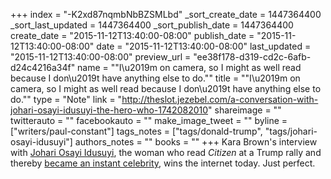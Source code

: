 +++
index = "-K2xd87nqmbNbBZSMLbd"
_sort_create_date = 1447364400
_sort_last_updated = 1447364400
_sort_publish_date = 1447364400
create_date = "2015-11-12T13:40:00-08:00"
publish_date = "2015-11-12T13:40:00-08:00"
date = "2015-11-12T13:40:00-08:00"
last_updated = "2015-11-12T13:40:00-08:00"
preview_url = "ee38f178-d319-cd2c-6afb-d24c4216a34f"
name = "\"I\u2019m on camera, so I might as well read because I don\u2019t have anything else to do.\""
title = "\"I\u2019m on camera, so I might as well read because I don\u2019t have anything else to do.\""
type = "Note"
link = "http://theslot.jezebel.com/a-conversation-with-johari-osayi-idusuyi-the-hero-who-1742082010"
shareimage = ""
twitterauto = ""
facebookauto = ""
make_image_tweet = ""
byline = ["writers/paul-constant"]
tags_notes = ["tags/donald-trump", "tags/johari-osayi-idusuyi"]
authors_notes = ""
books = ""
+++
Kara Brown's interview with [Johari Osayi Idusuyi](http://theslot.jezebel.com/a-conversation-with-johari-osayi-idusuyi-the-hero-who-1742082010), the woman who read *Citizen* at a Trump rally and thereby [became an instant celebrity](http://seattlereviewofbooks.com/notes/2015/11/11/trolling-trump-with-reading/), wins the internet today. Just perfect. 